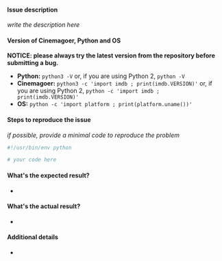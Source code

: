 #### Issue description

*write the description here*


#### Version of Cinemagoer, Python and OS

**NOTICE: please always try the latest version from the repository before submitting a bug.**

- **Python:** `python3 -V` or, if you are using Python 2, `python -V`
- **Cinemagoer:** `python3 -c 'import imdb ; print(imdb.VERSION)'` or, if you are using Python 2, `python -c 'import imdb ; print(imdb.VERSION)'`
- **OS:** `python -c 'import platform ; print(platform.uname())'`


#### Steps to reproduce the issue

*if possible, provide a minimal code to reproduce the problem*

```python
#!/usr/bin/env python

# your code here
```


#### What's the expected result?

- 


#### What's the actual result?

- 


#### Additional details

- 
